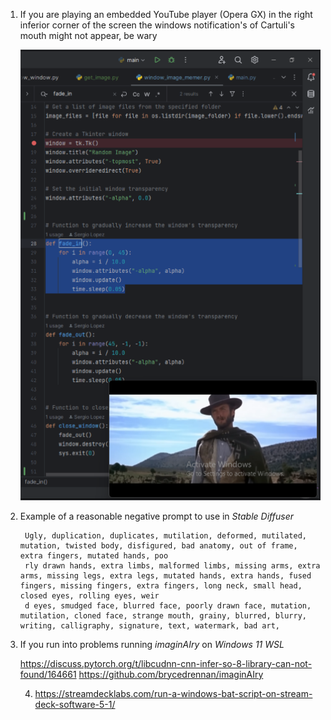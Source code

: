 1) If you are playing an embedded YouTube player (Opera GX) in the right inferior corner
    of the screen the windows notification's of Cartuli's mouth might not appear, 
    be wary

    ![pitfall_1.png](images%2Fpitfall_1.png)

2) Example of a reasonable negative prompt to use in *Stable Diffuser*

        Ugly, duplication, duplicates, mutilation, deformed, mutilated, mutation, twisted body, disfigured, bad anatomy, out of frame, extra fingers, mutated hands, poo
        rly drawn hands, extra limbs, malformed limbs, missing arms, extra arms, missing legs, extra legs, mutated hands, extra hands, fused fingers, missing fingers, extra fingers, long neck, small head, closed eyes, rolling eyes, weir
        d eyes, smudged face, blurred face, poorly drawn face, mutation, mutilation, cloned face, strange mouth, grainy, blurred, blurry, writing, calligraphy, signature, text, watermark, bad art,

3) If you run into problems running *imaginAIry* on *Windows 11 WSL*

    https://discuss.pytorch.org/t/libcudnn-cnn-infer-so-8-library-can-not-found/164661
    https://github.com/brycedrennan/imaginAIry

   4) https://streamdecklabs.com/run-a-windows-bat-script-on-stream-deck-software-5-1/